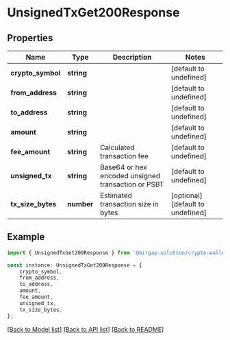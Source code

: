 # UnsignedTxGet200Response


## Properties

Name | Type | Description | Notes
------------ | ------------- | ------------- | -------------
**crypto_symbol** | **string** |  | [default to undefined]
**from_address** | **string** |  | [default to undefined]
**to_address** | **string** |  | [default to undefined]
**amount** | **string** |  | [default to undefined]
**fee_amount** | **string** | Calculated transaction fee | [default to undefined]
**unsigned_tx** | **string** | Base64 or hex encoded unsigned transaction or PSBT | [default to undefined]
**tx_size_bytes** | **number** | Estimated transaction size in bytes | [optional] [default to undefined]

## Example

```typescript
import { UnsignedTxGet200Response } from '@airgap-solution/crypto-wallet-rest';

const instance: UnsignedTxGet200Response = {
    crypto_symbol,
    from_address,
    to_address,
    amount,
    fee_amount,
    unsigned_tx,
    tx_size_bytes,
};
```

[[Back to Model list]](../README.md#documentation-for-models) [[Back to API list]](../README.md#documentation-for-api-endpoints) [[Back to README]](../README.md)
